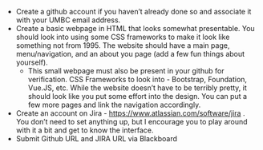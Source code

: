 - Create a github account if you haven’t already done so and associate it with your UMBC email address.
- Create a basic webpage in HTML that looks somewhat presentable. You should look into using some CSS frameworks to make it look like something not from 1995. The website should have a main page, menu/navigation, and an about you page (add a few fun things about yourself).  
  - This small webpage must also be present in your github for verification. CSS Frameworks to look into - Bootstrap, Foundation, Vue.JS, etc. While the website doesn’t have to be terribly pretty, it should look like you put some effort into the design. You can put a few more pages and link the navigation accordingly. 
- Create an account on Jira - https://www.atlassian.com/software/jira .  You don’t need to set anything up, but I encourage you to play around with it a bit and get to know the interface. 
- Submit Github URL and JIRA URL via Blackboard